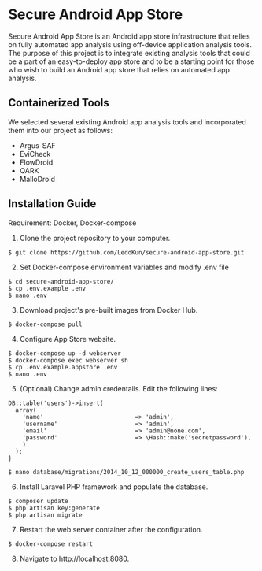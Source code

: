 Secure Android App Store
======

Secure Android App Store is an Android app store infrastructure that relies on fully automated app analysis using off-device application analysis tools. The purpose of this project is to integrate existing analysis tools that could be a part of an easy-to-deploy app store and to be a starting point for those who wish to build an Android app store that relies on automated app analysis.

Containerized Tools
------

We selected several existing Android app analysis tools and incorporated them into our project as follows:

* Argus-SAF
* EviCheck
* FlowDroid
* QARK
* MalloDroid

Installation Guide
------

Requirement: Docker, Docker-compose

1. Clone the project repository to your computer.
```
$ git clone https://github.com/LedoKun/secure-android-app-store.git
```

2. Set Docker-compose environment variables and modify .env file
```
$ cd secure-android-app-store/
$ cp .env.example .env
$ nano .env
```


3. Download project's pre-built images from Docker Hub.
```
$ docker-compose pull
```

4. Configure App Store website.
```
$ docker-compose up -d webserver
$ docker-compose exec webserver sh
$ cp .env.example.appstore .env
$ nano .env
```

5. (Optional) Change admin credentails. Edit the following lines:

```
DB::table('users')->insert(
  array(
    'name'                          => 'admin',
    'username'                      => 'admin',
    'email'                         => 'admin@none.com',
    'password'                      => \Hash::make('secretpassword'),
    )
  );
}
```


```
$ nano database/migrations/2014_10_12_000000_create_users_table.php
```

6. Install Laravel PHP framework and populate the database.
```
$ composer update
$ php artisan key:generate
$ php artisan migrate
```

7. Restart the web server container after the configuration.
```
$ docker-compose restart
```

8. Navigate to http://localhost:8080.
